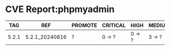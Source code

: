 # CVE Report:phpmyadmin
|  TAG  |      REF       | PROMOTE | CRITICAL |  HIGH  | MEDIUM |  LOW   | UNKNOWN |
|-------|----------------|---------|----------|--------|--------|--------|---------|
| 5.2.1 | 5.2.1_20240816 | ?       | 0 -> ?   | 0 -> ? | 3 -> ? | 0 -> ? | 0 -> ?  |

